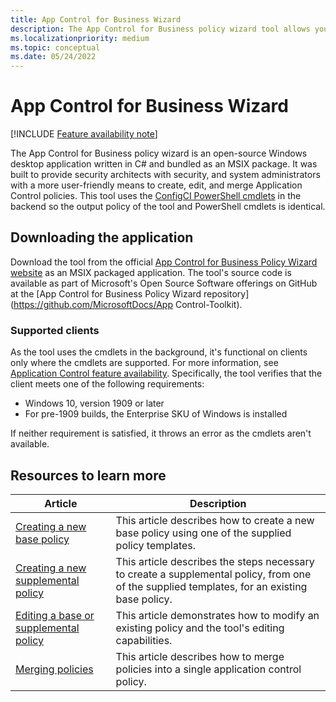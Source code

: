 ```yaml
---
title: App Control for Business Wizard
description: The App Control for Business policy wizard tool allows you to create, edit, and merge application control policies in a simple to use Windows application.
ms.localizationpriority: medium
ms.topic: conceptual
ms.date: 05/24/2022
---
```


# App Control for Business Wizard

[!INCLUDE [Feature availability note](../includes/feature-availability-note.md)]

The App Control for Business policy wizard is an open-source Windows desktop application written in C# and bundled as an MSIX package. It was built to provide security architects with security, and system administrators with a more user-friendly means to create, edit, and merge Application Control policies. This tool uses the [ConfigCI PowerShell cmdlets](/powershell/module/configci) in the backend so the output policy of the tool and PowerShell cmdlets is identical.

## Downloading the application

Download the tool from the official [App Control for Business Policy Wizard website](https://webapp-wdac-wizard.azurewebsites.net/) as an MSIX packaged application. The tool's source code is available as part of Microsoft's Open Source Software offerings on GitHub at the [App Control for Business Policy Wizard repository](https://github.com/MicrosoftDocs/App Control-Toolkit).

### Supported clients

As the tool uses the cmdlets in the background, it's functional on clients only where the cmdlets are supported. For more information, see [Application Control feature availability](../feature-availability.md). Specifically, the tool verifies that the client meets one of the following requirements:

- Windows 10, version 1909 or later
- For pre-1909 builds, the Enterprise SKU of Windows is installed

If neither requirement is satisfied, it throws an error as the cmdlets aren't available.

## Resources to learn more

| Article | Description |
| - | - |
| [Creating a new base policy](appcontrol-wizard-create-base-policy.md) | This article describes how to create a new base policy using one of the supplied policy templates. |
| [Creating a new supplemental policy](appcontrol-wizard-create-supplemental-policy.md) | This article describes the steps necessary to create a supplemental policy, from one of the supplied templates, for an existing base policy. |
| [Editing a base or supplemental policy](appcontrol-wizard-editing-policy.md) | This article demonstrates how to modify an existing policy and the tool's editing capabilities. |
| [Merging policies](appcontrol-wizard-merging-policies.md) | This article describes how to merge policies into a single application control policy. |
